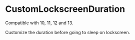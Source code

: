 # CustomLockscreenDuration
Compatible with 10, 11, 12 and 13.

Customize the duration before going to sleep on lockscreen.
